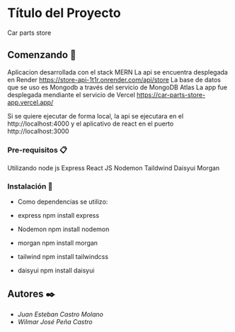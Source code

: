 # Título del Proyecto

Car parts store

## Comenzando 🚀
Aplicacion desarrollada con el stack MERN 
La api se encuentra desplegada en Render https://store-api-1t1r.onrender.com/api/store
La base de datos que se uso es Mongodb a través del servicio de MongoDB Atlas
La app fue desplegada mendiante el servicio de Vercel https://car-parts-store-app.vercel.app/

Si se quiere ejecutar de forma local, la api se ejecutara en el http://localhost:4000 y el aplicativo de react en el puerto http://localhost:3000

### Pre-requisitos 📋

Utilizando node js
Express
React JS
Nodemon
Taildwind
Daisyui
Morgan

### Instalación 🔧
* Como dependencias se utilizo:
* express
  npm install express 

* Nodemon
  npm install nodemon 

* morgan
  npm install morgan
  
* tailwind
  npm install tailwindcss

* daisyui
  npm install daisyui

## Autores ✒️

* *Juan Esteban Castro Molano*    
* *Wilmar José Peña Castro*    



